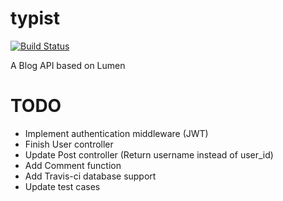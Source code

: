 # typist

[![Build Status](https://travis-ci.org/dodaydream/typist.svg?branch=master)](https://travis-ci.org/dodaydream/typist)

A Blog API based on Lumen

# TODO

- Implement authentication middleware (JWT)
- Finish User controller
- Update Post controller (Return username instead of user_id)
- Add Comment function
- Add Travis-ci database support
- Update test cases
